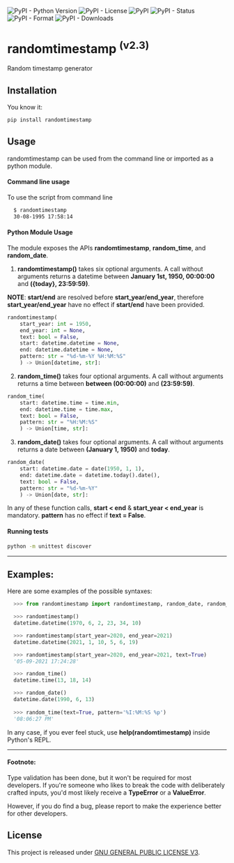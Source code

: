 ![PyPI - Python Version](https://img.shields.io/pypi/pyversions/randomtimestamp?label=Python) ![PyPI - License](https://img.shields.io/pypi/l/randomtimestamp?label=License&color=red) ![PyPI](https://img.shields.io/pypi/v/randomtimestamp?label=PyPi) ![PyPI - Status](https://img.shields.io/pypi/status/randomtimestamp?label=Status) ![PyPI - Format](https://img.shields.io/pypi/format/randomtimestamp?label=Format) ![PyPI - Downloads](https://img.shields.io/pypi/dm/randomtimestamp?label=Downloads&color=yellow) 

# randomtimestamp <sup> (v2.3)</sup>
Random timestamp generator
## Installation
You know it:
```bash
pip install randomtimestamp
```
## Usage
randomtimestamp can be used from the command line or imported as a python module.

#### Command line usage
To use the script from command line
```bash
  $ randomtimestamp
  30-08-1995 17:58:14
```

#### Python Module Usage

The module exposes the APIs **randomtimestamp**, **random_time**, and **random_date**.

1.  **randomtimestamp()** takes six optional arguments. A call without arguments returns a datetime between **January 1st, 1950, 00:00:00** and **({today}, 23:59:59)**.

 **NOTE**: **start/end** are resolved before **start_year/end_year**, therefore **start_year/end_year** have no effect if **start/end** have been provided.
```py
randomtimestamp(
    start_year: int = 1950,
    end_year: int = None,
    text: bool = False,
    start: datetime.datetime = None,
    end: datetime.datetime = None,
    pattern: str = "%d-%m-%Y %H:%M:%S"
    ) -> Union[datetime, str]:
```
2.  **random_time()** takes four optional arguments. A call without arguments returns a time between **between (00:00:00)** and **(23:59:59)**.
 
```py
random_time(
    start: datetime.time = time.min,
    end: datetime.time = time.max,
    text: bool = False,
    pattern: str = "%H:%M:%S"
    ) -> Union[time, str]:
```
3.  **random_date()** takes four optional arguments. A call without arguments returns a date between **(January 1, 1950)** and **today**.
 
```py
random_date(
    start: datetime.date = date(1950, 1, 1),
    end: datetime.date = datetime.today().date(),
    text: bool = False,
    pattern: str = "%d-%m-%Y"
    ) -> Union[date, str]:
```
In any of these function calls, **start < end** & **start_year < end_year** is mandatory. **pattern** has no effect if **text = False**.

#### Running tests
```bash
python -m unittest discover
```
---


## Examples:
Here are some examples of the possible syntaxes:
```py
  >>> from randomtimestamp import randomtimestamp, random_date, random_time

  >>> randomtimestamp()
  datetime.datetime(1970, 6, 2, 23, 34, 10)

  >>> randomtimestamp(start_year=2020, end_year=2021)
  datetime.datetime(2021, 1, 10, 5, 6, 19)

  >>> randomtimestamp(start_year=2020, end_year=2021, text=True)
  '05-09-2021 17:24:28'

  >>> random_time()
  datetime.time(13, 18, 14)

  >>> random_date()
  datetime.date(1990, 6, 13)
  
  >>> random_time(text=True, pattern='%I:%M:%S %p')
  '08:06:27 PM'
```
In any case, if you ever feel stuck, use **help(randomtimestamp)** inside Python's REPL. 

---

#### Footnote:
Type validation has been done, but it won't be required for most developers. If you're someone who likes to break the code with deliberately crafted inputs, you'd most likely receive a **TypeError** or a **ValueError**.

However, if you do find a bug, please report to make the experience better for other developers.


## License
This project is released under [GNU GENERAL PUBLIC LICENSE V3](https://www.gnu.org/licenses/gpl-3.0.en.html).
